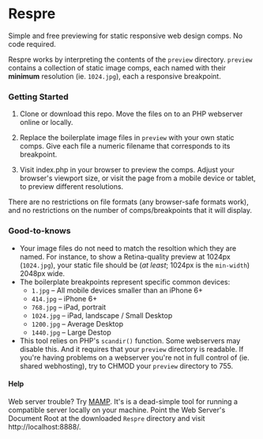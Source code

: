 # Respre

Simple and free previewing for static responsive web design comps. No code required. 

Respre works by interpreting the contents of the `preview` directory. `preview` contains a collection of static image comps, each named with their **minimum** resolution (ie. `1024.jpg`), each a responsive breakpoint. 

### Getting Started
1. Clone or download this repo. Move the files on to an PHP webserver online or locally. 

2. Replace the boilerplate image files in `preview` with your own static comps. Give each file a numeric filename that corresponds to its breakpoint. 

3. Visit index.php in your browser to preview the comps. Adjust your browser's viewport size, or visit the page from a mobile device or tablet, to preview different resolutions.

There are no restrictions on file formats (any browser-safe formats work), and no restrictions on the number of comps/breakpoints that it will display.

### Good-to-knows
- Your image files do not need to match the resoltion which they are named. For instance, to show a Retina-quality preview at 1024px (`1024.jpg`), your static file should be (_at least_; 1024px is the `min-width`) 2048px wide.
- The boilerplate breakpoints represent specific common devices: 
  - `1.jpg` – All mobile devices smaller than an iPhone 6+
  - `414.jpg` – iPhone 6+
  - `768.jpg` – iPad, portrait
  - `1024.jpg` – iPad, landscape / Small Desktop
  - `1200.jpg` – Average Desktop
  - `1440.jpg` – Large Destop
- This tool relies on PHP's `scandir()` function. Some webservers may disable this. And it requires that your `preview` directory is readable. If you're having problems on a webserver you're not in full control of (ie. shared webhosting), try to CHMOD your `preview` directory to 755. 

#### Help
Web server trouble? Try [MAMP](http://mamp.info/). It's is a dead-simple tool for running a compatible server locally on your machine. Point the Web Server's Document Root at the downloaded `Respre` directory and visit http://localhost:8888/. 
